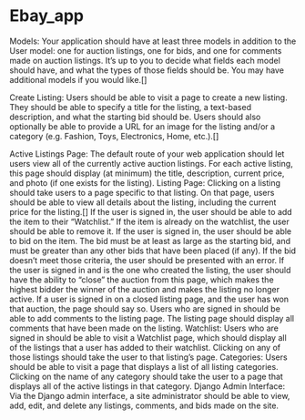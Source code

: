 # Ebay_app

Models: Your application should have at least three models in addition to the User model: one for auction listings, one for bids, and one for comments made on auction listings. It’s up to you to decide what fields each model should have, and what the types of those fields should be. You may have additional models if you would like.[]

Create Listing: Users should be able to visit a page to create a new listing. They should be able to specify a title for the listing, a text-based description, and what the starting bid should be. Users should also optionally be able to provide a URL for an image for the listing and/or a category (e.g. Fashion, Toys, Electronics, Home, etc.).[]

Active Listings Page: The default route of your web application should let users view all of the currently active auction listings. For each active listing, this page should display (at minimum) the title, description, current price, and photo (if one exists for the listing).
    Listing Page: Clicking on a listing should take users to a page specific to that listing. On that page, users should be able to view all details about the listing, including the current price for the listing.[]
        If the user is signed in, the user should be able to add the item to their “Watchlist.” If the item is already on the watchlist, the user should be able to remove it.
        If the user is signed in, the user should be able to bid on the item. The bid must be at least as large as the starting bid, and must be greater than any other bids that have been placed (if any). If the bid doesn’t meet those criteria, the user should be presented with an error.
        If the user is signed in and is the one who created the listing, the user should have the ability to “close” the auction from this page, which makes the highest bidder the winner of the auction and makes the listing no longer active.
        If a user is signed in on a closed listing page, and the user has won that auction, the page should say so.
        Users who are signed in should be able to add comments to the listing page. The listing page should display all comments that have been made on the listing.
    Watchlist: Users who are signed in should be able to visit a Watchlist page, which should display all of the listings that a user has added to their watchlist. Clicking on any of those listings should take the user to that listing’s page.
    Categories: Users should be able to visit a page that displays a list of all listing categories. Clicking on the name of any category should take the user to a page that displays all of the active listings in that category.
    Django Admin Interface: Via the Django admin interface, a site administrator should be able to view, add, edit, and delete any listings, comments, and bids made on the site.
